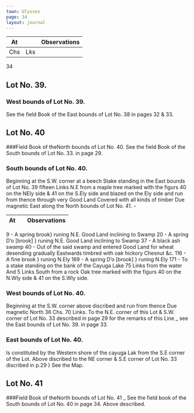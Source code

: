 ```yaml
---
town: Ulysses
page: 34
layout: journal
---
```


| At |    | Observations |
| -- | -- | ------------ |
| Chs | Lks | |

34

## Lot No. 39.
### West bounds of Lot No. 39.
See the field Book of the East bounds of Lot No. 38 in pages 32 & 33.

## Lot No. 40
###Field Book of theNorth bounds of Lot No. 40.
See the field Book of the South bounds of Lot No. 33. in page 29.

### South bounds of Lot No. 40.
Beginning at the S.W. corner at a beech Stake standing in the East bounds of Lot No. 39 fifteen Links N.E from a maple tree marked with the figurs 40 on the NEly side & 41 on the S.Ely side and blazed on the Ely side and run from thence through very Good Land Covered with all kinds of timber Due magnetic East along the North bounds of Lot No. 41. -

| At |    | Observations |
| -- | -- | ------------ |
9  -  A spring brook} runing N.E. Good Land inclining to Swamp
20  -  A spring D’o [brook] }  runing N.E. Good Land inclining to Swamp
37  -  A black ash swamp 
40  -  Out of the said swamp and entered Good Land for wheat desending gradually
Eastwards timbred with oak hickory Chesnut &c.
116  -  A fine brook } runing N.Ely
169  -  A spring D’o [brook] } runing N.Ely
171  -  To a stake standing on the bank of the Cayuga Lake 75 Links from the water And 
5 Links South from a rock Oak tree marked with the figurs 40 on the N.Wly side & 41 on the S.Wly side.

### West bounds of Lot No. 40.
Beginning at the S.W. corner above discribed and run from thence Due magnetic North 36 Chs. 70 Links. To the N.E. corner of this Lot & S.W. corner of Lot No. 33 described in page 29 for the remarks of this Line _ see the East bounds of Lot No. 39. in page 33.

### East bounds of Lot No. 40.
Is constituted by the Western shore of the cayuga Lak from the S.E corner of the Lot. Above discribed to the NE corner & S.E corner of Lot No. 33 discribed in p.29 } See the Map.

## Lot No. 41
###Field Book of theNorth bounds of Lot No. 41 _
See the field book of the South bounds of Lot No. 40 in page 34. Above described.